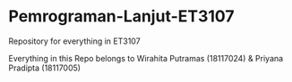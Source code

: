 # Pemrograman-Lanjut-ET3107
Repository for everything in ET3107

Everything in this Repo belongs to Wirahita Putramas (18117024) & Priyana Pradipta (18117005)

